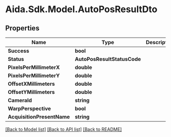 # Aida.Sdk.Model.AutoPosResultDto

## Properties

Name | Type | Description | Notes
------------ | ------------- | ------------- | -------------
**Success** | **bool** |  | [optional] 
**Status** | **AutoPosResultStatusCode** |  | [optional] 
**PixelsPerMillimeterX** | **double** |  | [optional] 
**PixelsPerMillimeterY** | **double** |  | [optional] 
**OffsetXMillimeters** | **double** |  | [optional] 
**OffsetYMillimeters** | **double** |  | [optional] 
**CameraId** | **string** |  | [optional] 
**WarpPerspective** | **bool** |  | [optional] 
**AcquisitionPresentName** | **string** |  | [optional] 

[[Back to Model list]](../README.md#documentation-for-models) [[Back to API list]](../README.md#documentation-for-api-endpoints) [[Back to README]](../README.md)

